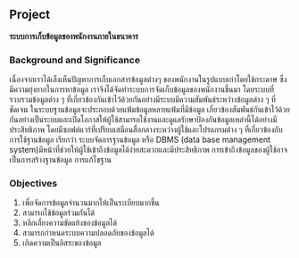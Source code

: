 ## Project
**ระบบการเก็บข้อมูลของพนักงานภายในธนาคาร**
### Background and Significance
เนื่องจากเราได้เล็งเห็นปัญหาการเก็บเอกสารข้อมูลต่างๆ ของพนักงานในรูปแบบเก่าโดยใช้กระดาษ ซึ่งมีความยุ่งยากในการหาข้อมูล เราจึงได้จัดทำระบบการจัดเก็บข้อมูลของพนักงานขึ้นมา โดยระบบที่รวบรวมข้อมูลต่าง ๆ ที่เกี่ยวข้องกันเข้าไว้ด้วยกันอย่างมีระบบมีความสัมพันธ์ระหว่างข้อมูลต่าง ๆ ที่ชัดเจน ในระบบฐานข้อมูลจะประกอบด้วยแฟ้มข้อมูลหลายแฟ้มที่มีข้อมูล เกี่ยวข้องสัมพันธ์กันเข้าไว้ด้วยกันอย่างเป็นระบบและเปิดโอกาสให้ผู้ใช้สามารถใช้งานและดูแลรักษาป้องกันข้อมูลเหล่านี้ได้อย่างมีประสิทธิภาพ โดยมีซอฟต์แวร์ที่เปรียบเสมือนสื่อกลางระหว่างผู้ใช้และโปรแกรมต่าง ๆ ที่เกี่ยวข้องกับการใช้ฐานข้อมูล เรียกว่า ระบบจัดการฐานข้อมูล หรือ DBMS (data base management system)มีหน้าที่ช่วยให้ผู้ใช้เข้าถึงข้อมูลได้ง่ายสะดวกและมีประสิทธิภาพ การเข้าถึงข้อมูลของผู้ใช้อาจเป็นการสร้างฐานข้อมูล การแก้ไขฐาน
### Objectives
1. เพื่อจัดการข้อมูลจำนวนมากให้เป็นระเบียบมากขึ้น
2. สามารถใช้ข้อมูลร่วมกันได้
3. หลีกเลี่ยงความขัดแย้งของข้อมูลได้
4. สามารถกำหนดระบบความปลอดภัยของข้อมูลได้
5. เกิดความเป็นอิสระของข้อมูล